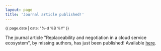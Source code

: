 ```yaml
---
layout: page
title: 'Journal article published!'
---
```


<small>{{ page.date | date: "%-d %B %Y" }}</small>

The journal article "Replaceability and negotiation in a cloud service ecosystem", by missing authors, has just been published! Available [here](https://doi.org/10.1186/s13677-019-0137-8).

